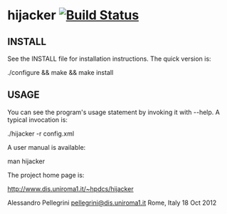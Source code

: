 hijacker [![Build Status](https://travis-ci.org/HPDCS/hijacker.svg?branch=master)](https://travis-ci.org/HPDCS/hijacker)
=========

INSTALL
-------

See the INSTALL file for installation instructions.  The quick
version is:

  ./configure && make && make install

USAGE
-------

You can see the program's usage statement by invoking it with --help.  A
typical invocation is:

 ./hijacker -r config.xml 

A user manual is available:

 man hijacker

The project home page is:

 http://www.dis.uniroma1.it/~hpdcs/hijacker
		
Alessandro Pellegrini <pellegrini@dis.uniroma1.it>
Rome, Italy
18 Oct 2012
